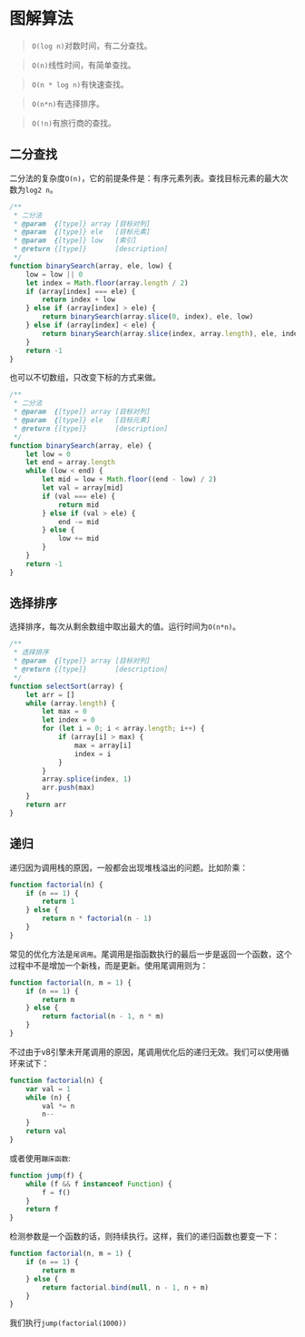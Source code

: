 # 图解算法

> `O(log n)`对数时间，有二分查找。

> `O(n)`线性时间，有简单查找。

> `O(n * log n)`有快速查找。

> `O(n*n)`有选择排序。

> `O(!n)`有旅行商的查找。

## 二分查找

二分法的复杂度`O(n)`，它的前提条件是：有序元素列表。查找目标元素的最大次数为`log2 n`。

```javascript
/**
 * 二分法
 * @param  {[type]} array [目标对列]
 * @param  {[type]} ele   [目标元素]
 * @param  {[type]} low   [索引]
 * @return {[type]}       [description]
 */
function binarySearch(array, ele, low) {
	low = low || 0
	let index = Math.floor(array.length / 2)
	if (array[index] === ele) {
		return index + low
	} else if (array[index] > ele) {
		return binarySearch(array.slice(0, index), ele, low)
	} else if (array[index] < ele) {
		return binarySearch(array.slice(index, array.length), ele, index)
	}
	return -1
}
```

也可以不切数组，只改变下标的方式来做。

```javascript
/**
 * 二分法
 * @param  {[type]} array [目标对列]
 * @param  {[type]} ele   [目标元素]
 * @return {[type]}       [description]
 */
function binarySearch(array, ele) {
	let low = 0
	let end = array.length
	while (low < end) {
		let mid = low + Math.floor((end - low) / 2)
		let val = array[mid]
		if (val === ele) {
			return mid
		} else if (val > ele) {
			end -= mid
		} else {
			low += mid
		}
	}
	return -1
}
```

## 选择排序

选择排序，每次从剩余数组中取出最大的值。运行时间为`O(n*n)`。

```javascript
/**
 * 选择排序
 * @param  {[type]} array [目标对列]
 * @return {[type]}       [description]
 */
function selectSort(array) {
	let arr = []
	while (array.length) {
		let max = 0
		let index = 0
		for (let i = 0; i < array.length; i++) {
			if (array[i] > max) {
				max = array[i]
				index = i
			}
		}
		array.splice(index, 1)
		arr.push(max)
	}
	return arr
}
```

## 递归

递归因为调用栈的原因，一般都会出现堆栈溢出的问题。比如阶乘：

```javascript
function factorial(n) {
	if (n == 1) {
		return 1
	} else {
		return n * factorial(n - 1)
	}
}
```

常见的优化方法是`尾调用`。尾调用是指函数执行的最后一步是返回一个函数，这个过程中不是增加一个新栈，而是更新。使用尾调用则为：

```javascript
function factorial(n, m = 1) {
	if (n == 1) {
		return m
	} else {
		return factorial(n - 1, n * m)
	}
}
```

不过由于v8引擎未开尾调用的原因，尾调用优化后的递归无效。我们可以使用循环来试下：

```javascript
function factorial(n) {
	var val = 1
	while (n) {
		val *= n
		n--
	}
	return val
}
```

或者使用`蹦床函数`:

```JavaScript
function jump(f) {
	while (f && f instanceof Function) {
		f = f()
	}
	return f
}
```

检测参数是一个函数的话，则持续执行。这样，我们的递归函数也要变一下：

```javascript
function factorial(n, m = 1) {
	if (n == 1) {
		return m
	} else {
		return factorial.bind(null, n - 1, n + m)
	}
}
```

我们执行`jump(factorial(1000))`
